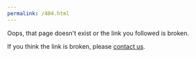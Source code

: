 ```yaml
---
permalink: /404.html
---
```

Oops, that page doesn't exist or the link you followed is broken.

If you think the link is broken, please [contact us]({{site.baseurl}}/about).
